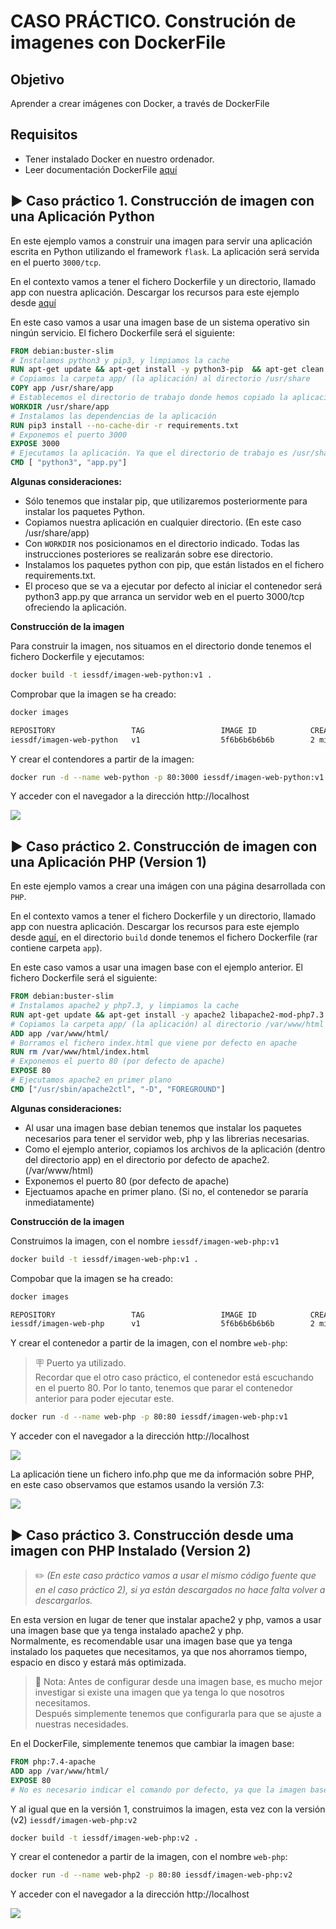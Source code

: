 # CASO PRÁCTICO. Construción de imagenes con DockerFile

## Objetivo

Aprender a crear imágenes con Docker, a través de DockerFile

## Requisitos

- Tener instalado Docker en nuestro ordenador.
- Leer documentación DockerFile [aquí](../021.creacion-imagenes.md)

## ▶️ Caso práctico 1. Construcción de imagen con una Aplicación Python

En este ejemplo vamos a construir una imagen para servir una aplicación escrita en Python utilizando el framework `flask`. La aplicación será servida en el puerto `3000/tcp`. 

En el contexto vamos a tener el fichero Dockerfile y un directorio, llamado app con nuestra aplicación.
Descargar los recursos para este ejemplo desde [aquí](res/docker-file.caso-practico1.resources.rar)

En este caso vamos a usar una imagen base de un sistema operativo sin ningún servicio. El fichero Dockerfile será el siguiente:

```dockerfile	
FROM debian:buster-slim
# Instalamos python3 y pip3, y limpiamos la cache
RUN apt-get update && apt-get install -y python3-pip  && apt-get clean && rm -rf /var/lib/apt/lists/*
# Copiamos la carpeta app/ (la aplicación) al directorio /usr/share
COPY app /usr/share/app
# Establecemos el directorio de trabajo donde hemos copiado la aplicación
WORKDIR /usr/share/app
# Instalamos las dependencias de la aplicación
RUN pip3 install --no-cache-dir -r requirements.txt
# Exponemos el puerto 3000
EXPOSE 3000
# Ejecutamos la aplicación. Ya que el directorio de trabajo es /usr/share/app, no es necesario poner la ruta completa
CMD [ "python3", "app.py"]
```

**Algunas consideraciones:**

- Sólo tenemos que instalar pip, que utilizaremos posteriormente para instalar los paquetes Python.
- Copiamos nuestra aplicación en cualquier directorio. (En este caso /usr/share/app)
- Con `WORKDIR` nos posicionamos en el directorio indicado. Todas las instrucciones posteriores se realizarán sobre ese directorio.
- Instalamos los paquetes python con pip, que están listados en el fichero requirements.txt.
- El proceso que se va a ejecutar por defecto al iniciar el contenedor será python3 app.py que arranca un servidor web en el puerto 3000/tcp ofreciendo la aplicación.


**Construcción de la imagen**

Para construir la imagen, nos situamos en el directorio donde tenemos el fichero Dockerfile y ejecutamos:

```bash
docker build -t iessdf/imagen-web-python:v1 .
```

Comprobar que la imagen se ha creado:

```bash
docker images

REPOSITORY                 TAG                 IMAGE ID            CREATED             SIZE
iessdf/imagen-web-python   v1                  5f6b6b6b6b6b        2 minutes ago       126MB
```

Y crear el contendores a partir de la imagen:

```bash
docker run -d --name web-python -p 80:3000 iessdf/imagen-web-python:v1
```

Y acceder con el navegador a la dirección http://localhost


<img src="res/img/04.caso-practico1.png">




## ▶️ Caso práctico 2. Construcción de imagen con una Aplicación PHP (Version 1)

En este ejemplo vamos a crear una imágen con una página desarrollada con `PHP`. 

En el contexto vamos a tener el fichero Dockerfile y un directorio, llamado app con nuestra aplicación.
Descargar los recursos para este ejemplo desde [aquí](res/docker-file.caso-practico2.resources.rar), en el directorio `build` donde tenemos el fichero Dockerfile (rar contiene carpeta `app`).

En este caso vamos a usar una imagen base con el ejemplo anterior. El fichero Dockerfile será el siguiente:

```dockerfile
FROM debian:buster-slim
# Instalamos apache2 y php7.3, y limpiamos la cache
RUN apt-get update && apt-get install -y apache2 libapache2-mod-php7.3 php7.3 && apt-get clean && rm -rf /var/lib/apt/lists/*
# Copiamos la carpeta app/ (la aplicación) al directorio /var/www/html (directorio por defecto de apache2)
ADD app /var/www/html/
# Borramos el fichero index.html que viene por defecto en apache
RUN rm /var/www/html/index.html
# Exponemos el puerto 80 (por defecto de apache)
EXPOSE 80
# Ejecutamos apache2 en primer plano
CMD ["/usr/sbin/apache2ctl", "-D", "FOREGROUND"]
```

**Algunas consideraciones:**

- Al usar una imagen base debian tenemos que instalar los paquetes necesarios para tener el servidor web, php y las librerias necesarias.
- Como el ejemplo anterior, copiamos los archivos de la aplicación (dentro del directorio app) en el directorio por defecto de apache2. (/var/www/html)
- Exponemos el puerto 80 (por defecto de apache)
- Ejectuamos apache en primer plano. (Si no, el contenedor se pararía inmediatamente)


**Construcción de la imagen**

Construimos la imagen, con el nombre `iessdf/imagen-web-php:v1`

```bash
docker build -t iessdf/imagen-web-php:v1 .
```

Compobar que la imagen se ha creado:

```bash
docker images

REPOSITORY                 TAG                 IMAGE ID            CREATED             SIZE
iessdf/imagen-web-php      v1                  5f6b6b6b6b6b        2 minutes ago       126MB
```


Y crear el contenedor a partir de la imagen, con el nombre `web-php`:

> 🪧 Puerto ya utilizado.<br>
> Recordar que el otro caso práctico, el contenedor está escuchando en el puerto 80. Por lo tanto, tenemos que parar el contenedor anterior para poder ejecutar este.


```bash
docker run -d --name web-php -p 80:80 iessdf/imagen-web-php:v1
```


Y acceder con el navegador a la dirección http://localhost

<img src="res/img/04.caso-practico2-1.png">


La aplicación tiene un fichero info.php que me da información sobre PHP, en este caso observamos que estamos usando la versión 7.3:

<img src="res/img/04.caso-practico2-2.png">





## ▶️ Caso práctico 3. Construcción desde uma imagen con PHP Instalado (Version 2)

> ✏️ *(En este caso práctico vamos a usar el mismo código fuente que en el caso práctico 2), si ya están descargados no hace falta volver a descargarlos.*

En esta version en lugar de tener que instalar apache2 y php, vamos a usar una imagen base que ya tenga instalado apache2 y php.<br>
Normalmente, es recomendable usar una imagen base que ya tenga instalado los paquetes que necesitamos, ya que nos ahorramos tiempo, espacio en disco y estará más optimizada.

> 📝 Nota: Antes de configurar desde una imagen base, es mucho mejor investigar si existe una imagen que ya tenga lo que nosotros necesitamos.<br>
> Después simplemente tenemos que configurarla para que se ajuste a nuestras necesidades.


En el DockerFile, simplemente tenemos que cambiar la imagen base:

```dockerfile
FROM php:7.4-apache
ADD app /var/www/html/
EXPOSE 80
# No es necesario indicar el comando por defecto, ya que la imagen base ya lo tiene configurado.
```

Y al igual que en la versión 1, construimos la imagen, esta vez con la versión (v2) `iessdf/imagen-web-php:v2`

```bash
docker build -t iessdf/imagen-web-php:v2 .
```

Y crear el contenedor a partir de la imagen, con el nombre `web-php`:


```bash
docker run -d --name web-php2 -p 80:80 iessdf/imagen-web-php:v2
```

Y acceder con el navegador a la dirección http://localhost

<img src="res/img/04.caso-practico3-1.png">
